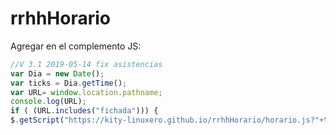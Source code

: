 # rrhhHorario

Agregar en el complemento JS:

```javascript
//V 3.1 2019-05-14 fix asistencias
var Dia = new Date();
var ticks = Dia.getTime();
var URL= window.location.pathname;
console.log(URL);
if ( (URL.includes("fichada"))) {
$.getScript("https://kity-linuxero.github.io/rrhhHorario/horario.js?"+ticks);
```
